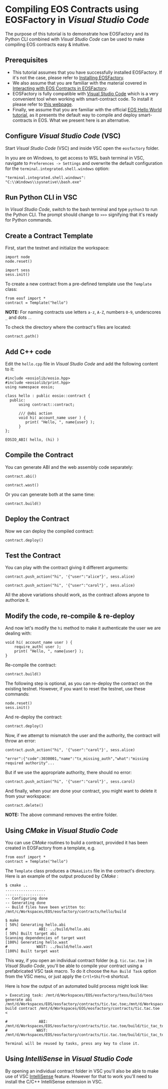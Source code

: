 # Compiling EOS Contracts using EOSFactory in *Visual Studio Code*

The purpose of this tutorial is to demonstrate how EOSFactory and its Python CLI combined with *Visual Studio Code* can be used to make compiling EOS contracts easy & intuitive. 

## Prerequisites

* This tutorial assumes that you have successfully installed EOSFactory. If it's not the case, please refer to [Installing EOSFactory](01.InstallingEOSFactory.html).
* We also assume that you are familiar with the material covered in [Interacting with EOS Contracts in EOSFactory](02.InteractingWithEOSContractsInEOSFactory.html).
* EOSFactory is fully compatible with [Visual Studio Code](https://code.visualstudio.com) which is a very convenient tool when working with smart-contract code. To install it please refer to [this webpage](https://code.visualstudio.com/download).
* Finally, we assume that you are familiar with the official [EOS Hello World tutorial](https://github.com/EOSIO/eos/wiki/Tutorial-Hello-World-Contract), as it presents the default way to compile and deploy smart-contracts in EOS. What we present here is an alternative.

## Configure *Visual Studio Code* (VSC)

Start *Visual Studio Code* (VSC) and inside VSC open the `eosfactory` folder.

In you are on Windows, to get access to WSL bash terminal in VSC, navigate to `Preferences -> Settings` and overwrite the default configuration for the `terminal.integrated.shell.windows` option:

```
"terminal.integrated.shell.windows": "C:\\Windows\\sysnative\\bash.exe"
```

## Run Python CLI in VSC

In *Visual Studio Code*, switch to the bash terminal and type `python3` to run the Python CLI. The prompt should change to `>>>` signifying that it's ready for Python commands.

## Create a Contract Template

First, start the testnet and initialize the workspace:

```
import node
node.reset()
```

```
import sess
sess.init()
```

To create a new contract from a pre-defined template use the `Template` class:

```
from eosf import *
contract = Template("hello")
```

**NOTE:**  For naming contracts use letters `a-z`, `A-Z`, numbers `0-9`, underscores `_` and dots `.`.

To check the directory where the contract's files are located:

```
contract.path()
```

## Add C++ code

Edit the `hello.cpp` file in *Visual Studio Code* and add the following content to it:

```
#include <eosiolib/eosio.hpp>
#include <eosiolib/print.hpp>
using namespace eosio;

class hello : public eosio::contract {
  public:
      using contract::contract;

      /// @abi action 
      void hi( account_name user ) {
         print( "Hello, ", name{user} );
      }
};

EOSIO_ABI( hello, (hi) )
```

## Compile the Contract

You can generate ABI and the web assembly code separately:

```
contract.abi()
```

```
contract.wast()
```

Or you can generate both at the same time:

```
contract.build()
```

## Deploy the Contract

Now we can deploy the compiled contract:

```
contract.deploy()
```

## Test the Contract

You can play with the contract giving it different arguments:

```
contract.push_action("hi", '{"user":"alice"}', sess.alice)
```

```
contract.push_action("hi", '{"user":"carol"}', sess.alice)
```

All the above variations should work, as the contract allows anyone to authorize it.

## Modify the code, re-compile & re-deploy

And now let's modify the `hi` method to make it authenticate the user we are dealing with:

```
void hi( account_name user ) {
	require_auth( user );
	print( "Hello, ", name{user} );
}
```

Re-compile the contract:

```
contract.build()
```

The following step is optional, as you can re-deploy the contract on the existing testnet. However, if you want to reset the testnet, use these commands:

```
node.reset()
sess.init()
```

And re-deploy the contract:

```
contract.deploy()
```

Now, if we attempt to mismatch the user and the authority, the contract will throw an error:

```
contract.push_action("hi", '{"user":"carol"}', sess.alice)
```

```
"error":{"code":3030001,"name":"tx_missing_auth","what":"missing required authority"...
```

But if we use the appropriate authority, there should no error:

```
contract.push_action("hi", '{"user":"carol"}', sess.carol)
```

And finally, when your are done your contract, you might want to delete it from your workspace:

```
contract.delete()
```

**NOTE:** The above command removes the entire folder.

## Using *CMake* in *Visual Studio Code*

You can use *CMake* routines to build a contract, provided it has been created in EOSFactory from a template, e.g.

```
from eosf import *
contract = Template("hello")
```

The `Template` class produces a `CMakeLists` file in the contract's directory.  Here is an example of the output produced by *CMake* :

```
$ cmake ..
..................
..................
-- Configuring done
-- Generating done
-- Build files have been written to: /mnt/c/Workspaces/EOS/eosfactory/contracts/hello/build

$ make
[ 50%] Generating hello.abi
#              ABI: ../build/hello.abi
[ 50%] Built target abi
Scanning dependencies of target wast
[100%] Generating hello.wast
#             WAST: ../build/hello.wast
[100%] Built target wast
```

This way, if you open an individual contract folder (e.g. `tic.tac.toe` ) in *Visual Studio Code*, you'll be able to compile your contract using a prefabricated VSC task macro. To do it choose the `Run Build Task` option from the VSC menu, or just apply the `Crtl+Shift+B` shortcut.

Here is how the output of an automated build process might look like:

```
> Executing task: /mnt/d/Workspaces/EOS/eosfactory/teos/build/teos generate abi /mnt/d/Workspaces/EOS/eosfactory/contracts/tic.tac.toe;/mnt/d/Workspaces/EOS/eosfactory/teos/build/teos build contract /mnt/d/Workspaces/EOS/eosfactory/contracts/tic.tac.toe <

#              ABI: /mnt/d/Workspaces/EOS/eosfactory/contracts/tic.tac.toe/build/tic_tac_toe.abi
#             WAST: /mnt/d/Workspaces/EOS/eosfactory/contracts/tic.tac.toe/build/tic_tac_toe.wast

Terminal will be reused by tasks, press any key to close it.
```

## Using *IntelliSense* in *Visual Studio Code*

By opening an individual contract folder in VSC you'll also be able to make use of VSC [IntelliSense](https://code.visualstudio.com/docs/editor/intellisense) feature. However for that to work you'll need to install the C/C++ IntelliSense extension in VSC.